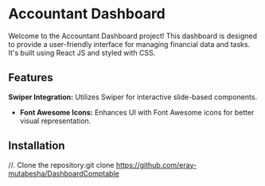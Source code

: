 # Accountant Dashboard

Welcome to the Accountant Dashboard project! This dashboard is designed to provide a user-friendly interface for managing financial data and tasks. It's built using React JS and styled with CSS.

## Features

**Swiper Integration:** Utilizes Swiper for interactive slide-based components.
- **Font Awesome Icons:** Enhances UI with Font Awesome icons for better visual representation.

## Installation

//. Clone the repository:git clone https://github.com/eray-mutabesha/DashboardComptable
